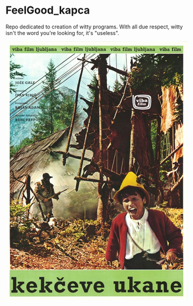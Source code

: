 # FeelGood_kapca
Repo dedicated to creation of witty programs. With all due respect, witty isn't the word you're looking for, it's "useless".

![](images/kekec.jpg)
